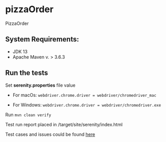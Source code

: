 # pizzaOrder
PizzaOrder

## System Requirements:
  - JDK 13
  - Apache Maven v. > 3.6.3

## Run the tests

Set **serenity.properties** file value

  - For macOs: ```webdriver.chrome.driver = webdriver/chromedriver_mac ```

  - For Windows: ```webdriver.chrome.driver = webdriver/chromedriver.exe```

Run ```mvn clean verify```

Test run report placed in /target/site/serenity/index.html

Test cases and issues could be found [here](https://docs.google.com/spreadsheets/d/1kEq9qmXvzF_Kya2WmnHR7zBaV3wUpEYqMM_2GKlwrxc/edit#gid=0) 
